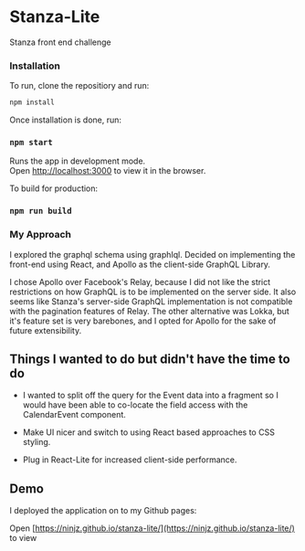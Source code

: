 # Stanza-Lite

Stanza front end challenge

### Installation

To run, clone the repositiory and run:

```sh
npm install
```

Once installation is done, run:

### `npm start`

Runs the app in development mode.<br>
Open [http://localhost:3000](http://localhost:3000) to view it in the browser.


To build for production:

### `npm run build`

### My Approach

I explored the graphql schema using graphIql. Decided on implementing the front-end
using React, and Apollo as the client-side GraphQL Library. 

I chose Apollo over Facebook's Relay, because I did not like the strict restrictions on how GraphQL 
is to be implemented on the server side. It also seems like Stanza's server-side GraphQL 
implementation is not compatible with the pagination features of Relay. The other alternative was 
Lokka, but it's feature set is very barebones, and I opted for Apollo for the sake of future 
extensibility. 

## Things I wanted to do but didn't have the time to do

* I wanted to split off the query for the Event data into a fragment so I would have been able to
co-locate the field access with the CalendarEvent component.

* Make UI nicer and switch to using React based approaches to CSS styling.

* Plug in React-Lite for increased client-side performance.

## Demo

I deployed the application on to my Github pages:

Open [https://ninjz.github.io/stanza-lite/](https://ninjz.github.io/stanza-lite/) to view